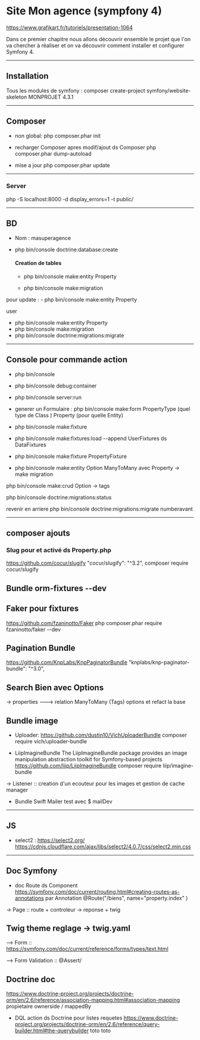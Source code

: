 
# Site Mon agence (sympfony 4)

https://www.grafikart.fr/tutoriels/presentation-1064


Dans ce premier chapitre nous allons découvrir ensemble le projet que l'on va chercher à réaliser et on va découvrir comment installer et configurer Symfony 4.





------------------------------------------------------
## Installation

Tous les modules de symfony :
composer create-project symfony/website-skeleton MONPROJET 4.3.1


------------------------------------------------------
## Composer 
- non global:
php composer.phar init

- recharger Composer apres modif/ajout ds Composer
php composer.phar dump-autoload

- mise a jour
php composer.phar update


------------------------------------------------------
### Server

php -S localhost:8000 -d display_errors=1 -t public/


------------------------------------------------------
## BD  
- Nom : masuperagence

- php bin/console doctrine:database:create

    #### Creation de tables

    - php bin/console make:entity Property
    
    - php bin/console make:migration

pour update : 
    - php bin/console make:entity Property

user 
- php bin/console make:entity Property
- php bin/console make:migration
- php bin/console doctrine:migrations:migrate    
------------------------------------------------------
## Console pour commande action

- php bin/console

- php bin/console debug:container

- php bin/console server:run


- generer un Formulaire :  php bin/console make:form
PropertyType (quel type de Class )
Property (pour quelle Entity)
        


- php bin/console make:fixture
- php bin/console make:fixtures:load --append
  UserFixtures ds DataFixtures

- php bin/console make:fixture
PropertyFixture


- php bin/console make:entity
Option
ManyToMany avec Property
-> make migration 


php bin/console make:crud
Option  -> tags 


php bin/console doctrine:migrations:status

revenir en arriere
php bin/console doctrine:migrations:migrate numberavant


------------------------------------------------------
## composer ajouts

### Slug pour et activé ds Property.php
https://github.com/cocur/slugify 
"cocur/slugify": "^3.2",
composer require cocur/slugify

## Bundle  orm-fixtures --dev

## Faker pour fixtures
https://github.com/fzaninotto/Faker
php composer.phar require fzaninotto/faker --dev

## Pagination Bundle
https://github.com/KnpLabs/KnpPaginatorBundle
"knplabs/knp-paginator-bundle": "^3.0",

## Search Bien avec Options
-> properties
---> relation ManyToMany  (Tags)  options
et refact la base 



## Bundle image

- Uploader: 
https://github.com/dustin10/VichUploaderBundle
composer require vich/uploader-bundle

- LiipImagineBundle
The LiipImagineBundle package provides an image manipulation abstraction toolkit for Symfony-based projects
https://github.com/liip/LiipImagineBundle
composer require liip/imagine-bundle

-> Listener :: creation d'un ecouteur pour les images et gestion de cache manager

- Bundle Swift Mailer
test avec $ mailDev




______________________________________________________
## JS 

- select2 : https://select2.org/
https://cdnjs.cloudflare.com/ajax/libs/select2/4.0.7/css/select2.min.css




------------------------------------------------------
## Doc Symfony

- doc Route ds Component
https://symfony.com/doc/current/routing.html#creating-routes-as-annotations
par Annotation
@Route("/biens", name="property.index" )


-> Page :: route + controleur -> reponse + twig

## Twig theme reglage -> twig.yaml

--> Form :: https://symfony.com/doc/current/reference/forms/types/text.html

--> Form Validation :: @Assert/

## Doctrine doc
https://www.doctrine-project.org/projects/doctrine-orm/en/2.6/reference/association-mapping.html#association-mapping
propietaire  ownerside / mappedBy


- DQL action ds Doctrine pour listes requetes 
https://www.doctrine-project.org/projects/doctrine-orm/en/2.6/reference/query-builder.html#the-querybuilder
toto toto
## 